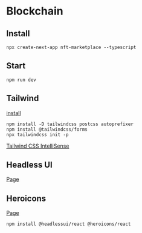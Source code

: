 # Blockchain

## Install

```
npx create-next-app nft-marketplace --typescript
```

## Start

```
npm run dev
```

## Tailwind

[install](https://tailwindcss.com/docs/guides/nextjs)

```
npm install -D tailwindcss postcss autoprefixer
npm install @tailwindcss/forms
npx tailwindcss init -p
```

[Tailwind CSS IntelliSense](https://marketplace.visualstudio.com/items?itemName=bradlc.vscode-tailwindcss)

## Headless UI
[Page](https://headlessui.dev/)

## Heroicons
[Page](https://heroicons.com/)

```
npm install @headlessui/react @heroicons/react
```
